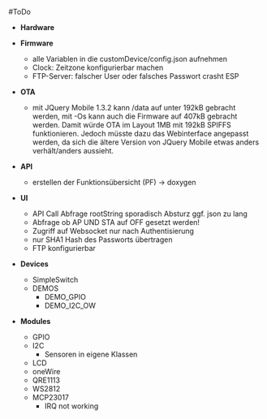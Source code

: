 #ToDo

- **Hardware**

- **Firmware**
  - alle Variablen in die customDevice/config.json aufnehmen
  - Clock: Zeitzone konfigurierbar machen
  - FTP-Server: falscher User oder falsches Passwort crasht ESP

- **OTA**
  - mit JQuery Mobile 1.3.2 kann /data auf unter 192kB gebracht werden,
    mit -Os kann auch die Firmware auf 407kB gebracht werden. Damit würde
    OTA im Layout 1MB mit 192kB SPIFFS funktionieren. Jedoch müsste dazu das
    Webinterface angepasst werden, da sich die ältere Version von JQuery Mobile
    etwas anders verhält/anders aussieht.

- **API**
  - erstellen der Funktionsübersicht (PF) -> doxygen

- **UI**
  - API Call Abfrage rootString sporadisch Absturz ggf. json zu lang
  - Abfrage ob AP UND STA auf OFF gesetzt werden!
  - Zugriff auf Websocket nur nach Authentisierung
  - nur SHA1 Hash des Passworts übertragen
  - FTP konfigurierbar

- **Devices**
  - SimpleSwitch
  - DEMOS
    - DEMO_GPIO
    - DEMO_I2C_OW

- **Modules**
  - GPIO
  - I2C
    - Sensoren in eigene Klassen
  - LCD
  - oneWire
  - QRE1113
  - WS2812
  - MCP23017
    - IRQ not working
